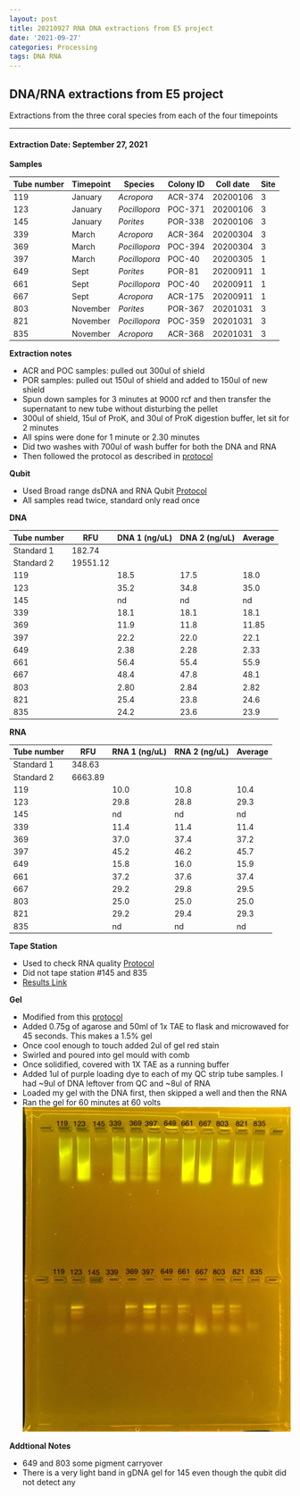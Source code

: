 ```yaml
---
layout: post
title: 20210927 RNA DNA extractions from E5 project
date: '2021-09-27'
categories: Processing
tags: DNA RNA
---
```


## DNA/RNA extractions from E5 project

Extractions from the three coral species from each of the four timepoints

---

#### Extraction Date: September 27, 2021 
**Samples**

| Tube number 	| Timepoint	   	| Species	    | Colony ID 	| Coll date		| Site       	|
|-------------	|------------	|-------------	|-------------	|-------------	|-------------	|
| 119		 	| January	 	| *Acropora*	| ACR-374      	| 20200106   	| 3				|
| 123			| January	 	| *Pocillopora*	| POC-371	    | 20200106		| 3				|
| 145		 	| January	  	| *Porites*		| POR-338    	| 20200106  	| 3				|
| 339		 	| March		 	| *Acropora*	| ACR-364     	| 20200304   	| 3				|
| 369			| March 		| *Pocillopora*	| POC-394	    | 20200304		| 3				|
| 397		 	| March	  		| *Pocillopora*	| POC-40    	| 20200305  	| 1				|
| 649		 	| Sept		 	| *Porites*		| POR-81      	| 20200911   	| 1				|
| 661			| Sept	 		| *Pocillopora*	| POC-40	    | 20200911		| 1				|
| 667		 	| Sept		  	| *Acropora*	| ACR-175     	| 20200911  	| 1				|
| 803		 	| November	 	| *Porites*		| POR-367   	| 20201031   	| 3				|
| 821			| November	 	| *Pocillopora*	| POC-359	    | 20201031		| 3				|
| 835		 	| November	  	| *Acropora*	| ACR-368    	| 20201031  	| 3				|

**Extraction notes**
 - ACR and POC samples: pulled out 300ul of shield
 - POR samples: pulled out 150ul of shield and added to 150ul of new shield 
 - Spun down samples for 3 minutes at 9000 rcf and then transfer the supernatant to new tube without disturbing the pellet
 - 300ul of shield, 15ul of ProK, and 30ul of ProK digestion buffer, let sit for 2 minutes
 - All spins were done for 1 minute or 2.30 minutes
 - Did two washes with 700ul of wash buffer for both the DNA and RNA
 - Then followed the protocol as described in [protocol](https://github.com/emmastrand/EmmaStrand_Notebook/blob/master/_posts/2019-05-31-Zymo-Duet-RNA-DNA-Extraction-Protocol.md)


**Qubit**
 - Used Broad range dsDNA and RNA Qubit [Protocol](https://meschedl.github.io/MESPutnam_Open_Lab_Notebook/Qubit-Protocol/)
 - All samples read twice, standard only read once
 
**DNA**

| Tube number 	| RFU		   	| DNA 1 (ng/uL) | DNA 2 (ng/uL) | Average     	|
|-------------	|------------	|-------------	|-------------	|-------------	|
| Standard 1  	| 182.74	 	| 		      	| 		      	|	         	|
| Standard 2 	| 19551.12	 	| 		    	| 		    	| 	        	|
| 119		 	|		     	| 18.5	     	| 17.5	     	| 18.0        	|
| 123		 	| 			   	| 35.2      	| 34.8        	| 35.0         	|
| 145		  	|		     	| nd 	      	| nd        	| nd        	|
| 339		 	| 			   	| 18.1        	| 18.1        	| 18.1        	|
| 369		  	|		     	| 11.9       	| 11.8         	| 11.85        	|
| 397		 	| 			   	| 22.2       	| 22.0      	| 22.1       	|
| 649		  	|		     	| 2.38       	| 2.28        	| 2.33        	|
| 661		 	| 			   	| 56.4        	| 55.4         	| 55.9        	|
| 667		  	|		     	| 48.4       	| 47.8         	| 48.1        	|
| 803		 	| 			   	| 2.80        	| 2.84         	| 2.82        	|
| 821		  	|		     	| 25.4        	| 23.8        	| 24.6        	|
| 835		 	| 			   	| 24.2        	| 23.6         	| 23.9        	|


**RNA**


| Tube number 	| RFU		   	| RNA 1 (ng/uL) | RNA 2 (ng/uL) | Average     	|
|-------------	|------------	|-------------	|-------------	|-------------	|
| Standard 1  	| 348.63	 	| 		      	| 		      	|	         	|
| Standard 2 	| 6663.89	 	| 		    	| 		    	| 	        	|
| 119		 	|		     	| 10.0	     	| 10.8	     	| 10.4        	|
| 123		 	| 			   	| 29.8      	| 28.8        	| 29.3         	|
| 145		  	|		     	| nd        	| nd	      	| nd        	|
| 339		 	| 			   	| 11.4        	| 11.4       	| 11.4        	|
| 369		  	|		     	| 37.0       	| 37.4         	| 37.2        	|
| 397		 	| 			   	| 45.2       	| 46.2      	| 45.7        	|
| 649		  	|		     	| 15.8       	| 16.0        	| 15.9        	|
| 661		 	| 			   	| 37.2        	| 37.6         	| 37.4        	|
| 667		  	|		     	| 29.2       	| 29.8         	| 29.5        	|
| 803		 	| 			   	| 25.0        	| 25.0         	| 25.0        	|
| 821		  	|		     	| 29.2        	| 29.4        	| 29.3        	|
| 835		 	| 			   	| nd        	| nd         	| nd        	|



**Tape Station**
 - Used to check RNA quality [Protocol](https://meschedl.github.io/MESPutnam_Open_Lab_Notebook/RNA-TapeStation-Protocol/) 
 - Did  not tape station #145 and 835
 - [Results Link](https://github.com/Kterpis/Putnam_Lab_Notebook/blob/36ffd6d6d8795d69b528caa6644a7871bff3272b/images/tape_station/2021-09-27%20-%2014.14.03.pdf)

**Gel**
 - Modified from this [protocol](https://meschedl.github.io/MESPutnam_Open_Lab_Notebook/Gel-Protocol/)
 - Added 0.75g of agarose and 50ml of 1x TAE to flask and microwaved for 45 seconds. This makes a 1.5% gel
 - Once cool enough to touch added 2ul of gel red stain
 - Swirled and poured into gel mould with comb
 - Once solidified, covered with 1X TAE as a running buffer
 - Added 1ul of purple loading dye to each of my QC strip tube samples. I had ~9ul of DNA leftover from QC and ~8ul of RNA
 - Loaded my gel with the DNA first, then skipped a well and then the RNA
 - Ran the gel for 60 minutes at 60 volts
 ![20210927_gel.jpg](https://github.com/Kterpis/Putnam_Lab_Notebook/blob/master/images/gels/20210927_gel.jpg?raw=true)
 
 **Addtional Notes**
  - 649 and 803 some pigment carryover
  - There is a very light band in gDNA gel for 145 even though the qubit did not detect any
